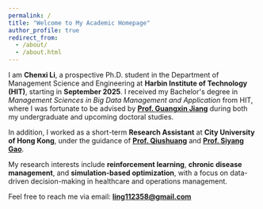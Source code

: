 ```yaml
---
permalink: /
title: "Welcome to My Academic Homepage"
author_profile: true
redirect_from: 
  - /about/
  - /about.html
---
```


I am **Chenxi Li**, a prospective Ph.D. student in the Department of Management Science and Engineering at **Harbin Institute of Technology (HIT)**, starting in **September 2025**. I received my Bachelor's degree in *Management Sciences in Big Data Management and Application* from HIT, where I was fortunate to be advised by [**Prof. Guangxin Jiang**](https://homepage.hit.edu.cn/jiangguangxin) during both my undergraduate and upcoming doctoral studies.

In addition, I worked as a short-term **Research Assistant** at **City University of Hong Kong**, under the guidance of [**Prof. Qiushuang**](https://shq-ml.github.io/#publication) and [**Prof. Siyang Gao**](https://www.cityu.edu.hk/stfprofile/siyangao.htm).

My research interests include **reinforcement learning**, **chronic disease management**, and **simulation-based optimization**, with a focus on data-driven decision-making in healthcare and operations management.

Feel free to reach me via email: **ling112358@gmail.com**
